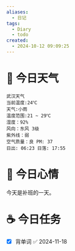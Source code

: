 ```yaml
---
aliases:
  - 日记
tags:
  - Diary
  - todo
created:
  - 2024-10-12 09:09:25
---
```

# 🌅 今日天气

``` 
武汉天气
当前温度:24℃
天气:小雨
温度范围:21 ~ 29℃
湿度：92%
风向：东风 3级
紫外线：弱
空气质量：良 PM: 37
日出: 06:23 日落: 17:55
```

# 🍋 今日心情

今天是补班的一天。

# ☕ 今日任务

- [x] 背单词 ✅ 2024-11-18



